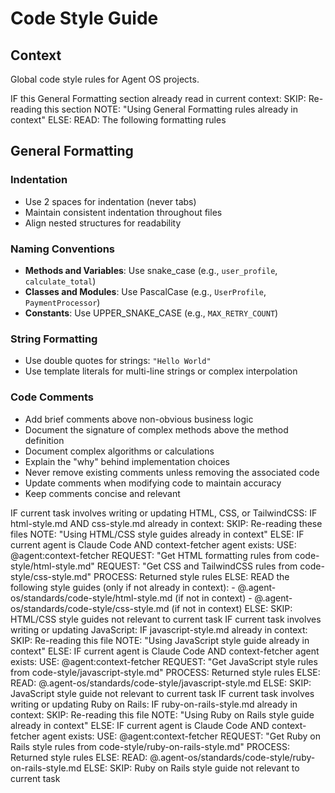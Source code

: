 # Code Style Guide

## Context

Global code style rules for Agent OS projects.

<conditional-block context-check="general-formatting">
IF this General Formatting section already read in current context:
  SKIP: Re-reading this section
  NOTE: "Using General Formatting rules already in context"
ELSE:
  READ: The following formatting rules

## General Formatting

### Indentation
- Use 2 spaces for indentation (never tabs)
- Maintain consistent indentation throughout files
- Align nested structures for readability

### Naming Conventions
- **Methods and Variables**: Use snake_case (e.g., `user_profile`, `calculate_total`)
- **Classes and Modules**: Use PascalCase (e.g., `UserProfile`, `PaymentProcessor`)
- **Constants**: Use UPPER_SNAKE_CASE (e.g., `MAX_RETRY_COUNT`)

### String Formatting
- Use double quotes for strings: `"Hello World"`
- Use template literals for multi-line strings or complex interpolation

### Code Comments
- Add brief comments above non-obvious business logic
- Document the signature of complex methods above the method definition
- Document complex algorithms or calculations
- Explain the "why" behind implementation choices
- Never remove existing comments unless removing the associated code
- Update comments when modifying code to maintain accuracy
- Keep comments concise and relevant
</conditional-block>

<conditional-block task-condition="html-css-tailwind" context-check="html-css-style">
IF current task involves writing or updating HTML, CSS, or TailwindCSS:
  IF html-style.md AND css-style.md already in context:
    SKIP: Re-reading these files
    NOTE: "Using HTML/CSS style guides already in context"
  ELSE:
    <context_fetcher_strategy>
      IF current agent is Claude Code AND context-fetcher agent exists:
        USE: @agent:context-fetcher
        REQUEST: "Get HTML formatting rules from code-style/html-style.md"
        REQUEST: "Get CSS and TailwindCSS rules from code-style/css-style.md"
        PROCESS: Returned style rules
      ELSE:
        READ the following style guides (only if not already in context):
        - @.agent-os/standards/code-style/html-style.md (if not in context)
        - @.agent-os/standards/code-style/css-style.md (if not in context)
    </context_fetcher_strategy>
ELSE:
  SKIP: HTML/CSS style guides not relevant to current task
</conditional-block>

<conditional-block task-condition="javascript" context-check="javascript-style">
IF current task involves writing or updating JavaScript:
  IF javascript-style.md already in context:
    SKIP: Re-reading this file
    NOTE: "Using JavaScript style guide already in context"
  ELSE:
    <context_fetcher_strategy>
      IF current agent is Claude Code AND context-fetcher agent exists:
        USE: @agent:context-fetcher
        REQUEST: "Get JavaScript style rules from code-style/javascript-style.md"
        PROCESS: Returned style rules
      ELSE:
        READ: @.agent-os/standards/code-style/javascript-style.md
    </context_fetcher_strategy>
ELSE:
  SKIP: JavaScript style guide not relevant to current task
</conditional-block>

<conditional-block task-condition="ruby-on-rails" context-check="ruby-on-rails-style">
IF current task involves writing or updating Ruby on Rails:
  IF ruby-on-rails-style.md already in context:
    SKIP: Re-reading this file
    NOTE: "Using Ruby on Rails style guide already in context"
  ELSE:
    <context_fetcher_strategy>
      IF current agent is Claude Code AND context-fetcher agent exists:
        USE: @agent:context-fetcher
        REQUEST: "Get Ruby on Rails style rules from code-style/ruby-on-rails-style.md"
        PROCESS: Returned style rules
      ELSE:
        READ: @.agent-os/standards/code-style/ruby-on-rails-style.md
    </context_fetcher_strategy>
ELSE:
  SKIP: Ruby on Rails style guide not relevant to current task
</conditional-block>
